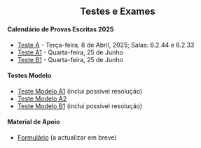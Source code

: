 
<h2 align="center"> Testes e Exames </h2>  

#### Calendário de Provas Escritas 2025
- [Teste A](http://cfloren.wdfiles.com/local--files/ensino/Teste-A.pdf) - Terça-feira, 8 de Abril, 2025; Salas: 6.2.44 e 6.2.33
- [Teste A1](http://cfloren.wdfiles.com/local--files/ensino/TesteA1.pdf) - Quarta-feira, 25 de Junho
- [Teste B1](http://cfloren.wdfiles.com/local--files/ensino/TesteA1.pdf) - Quarta-feira, 25 de Junho 


#### Testes Modelo 

- [Teste Modelo A1](http://cfloren.wdfiles.com/local--files/ensino/Teste-Modelo-A1.pdf) (inclui possível resolução)
- [Teste Modelo A2](http://cfloren.wdfiles.com/local--files/ensino/Teste-Modelo-A2.pdf)
- [Teste Modelo B1](http://cfloren.wdfiles.com/local--files/ensino/Teste-Modelo-B1.pdf) (inclui possível resolução)

#### Material de Apoio
- [Formulário](http://cfloren.wdfiles.com/local--files/ensino/formulario.pdf) (a actualizar em breve)

<!-- 
-->

